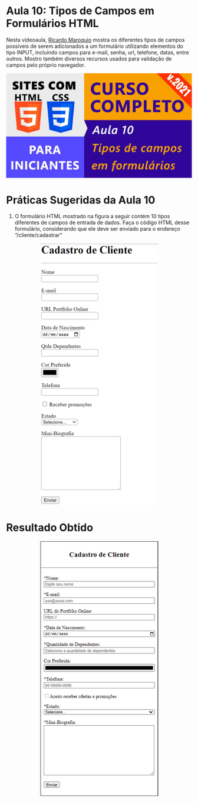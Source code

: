 # Aula 10: Tipos de Campos em Formulários HTML

Nesta videoaula, [Ricardo Maroquio](https://github.com/maroquio) mostra os diferentes tipos de campos possíveis de serem adicionados a um formulário utilizando elementos do tipo INPUT, incluindo campos para e-mail, senha, url, telefone, datas, entre outros. Mostro também diversos recursos usados para validação de campos pelo próprio navegador.

[![Assistir no YouTube](./img/maxresdefault.jpg)](https://youtu.be/NS5QtI36cnI)

# Práticas Sugeridas da Aula 10

1. O formulário HTML mostrado na figura a seguir contém 10 tipos diferentes de campos de entrada de dados. Faça o código HTML desse formulário, considerando que ele deve ser enviado para o endereço “/cliente/cadastrar”

<center>

![Resultado](./img/image01.png)

</center>

# Resultado Obtido

<center>

![Resultado](./img/result.png)

</center>